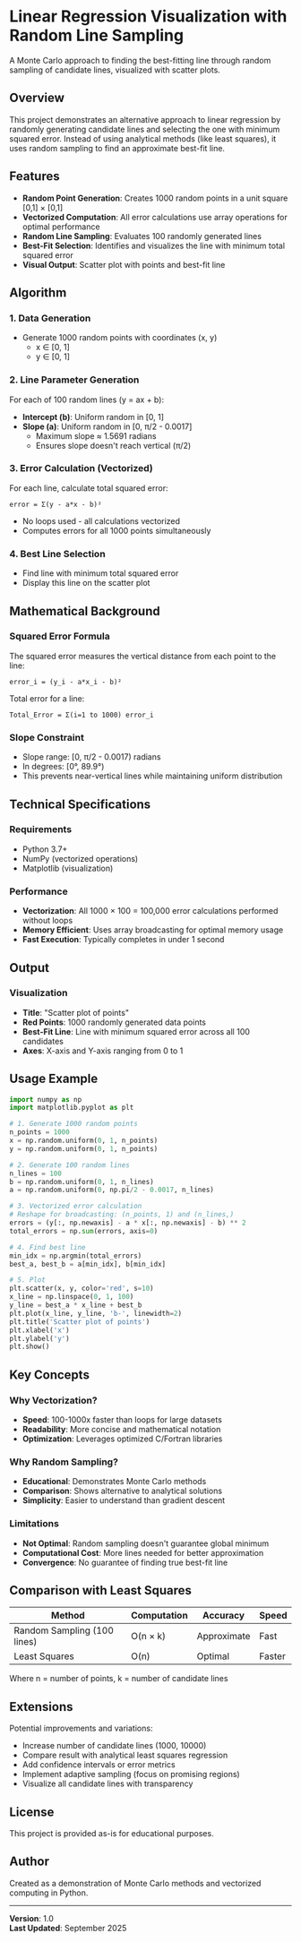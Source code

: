 # Linear Regression Visualization with Random Line Sampling

A Monte Carlo approach to finding the best-fitting line through random sampling of candidate lines, visualized with scatter plots.

## Overview

This project demonstrates an alternative approach to linear regression by randomly generating candidate lines and selecting the one with minimum squared error. Instead of using analytical methods (like least squares), it uses random sampling to find an approximate best-fit line.

## Features

- **Random Point Generation**: Creates 1000 random points in a unit square [0,1] × [0,1]
- **Vectorized Computation**: All error calculations use array operations for optimal performance
- **Random Line Sampling**: Evaluates 100 randomly generated lines
- **Best-Fit Selection**: Identifies and visualizes the line with minimum total squared error
- **Visual Output**: Scatter plot with points and best-fit line

## Algorithm

### 1. Data Generation
- Generate 1000 random points with coordinates (x, y)
  - x ∈ [0, 1]
  - y ∈ [0, 1]

### 2. Line Parameter Generation
For each of 100 random lines (y = ax + b):
- **Intercept (b)**: Uniform random in [0, 1]
- **Slope (a)**: Uniform random in [0, π/2 - 0.0017]
  - Maximum slope ≈ 1.5691 radians
  - Ensures slope doesn't reach vertical (π/2)

### 3. Error Calculation (Vectorized)
For each line, calculate total squared error:
```
error = Σ(y - a*x - b)²
```
- No loops used - all calculations vectorized
- Computes errors for all 1000 points simultaneously

### 4. Best Line Selection
- Find line with minimum total squared error
- Display this line on the scatter plot

## Mathematical Background

### Squared Error Formula
The squared error measures the vertical distance from each point to the line:
```
error_i = (y_i - a*x_i - b)²
```

Total error for a line:
```
Total_Error = Σ(i=1 to 1000) error_i
```

### Slope Constraint
- Slope range: [0, π/2 - 0.0017) radians
- In degrees: [0°, 89.9°)
- This prevents near-vertical lines while maintaining uniform distribution

## Technical Specifications

### Requirements
- Python 3.7+
- NumPy (vectorized operations)
- Matplotlib (visualization)

### Performance
- **Vectorization**: All 1000 × 100 = 100,000 error calculations performed without loops
- **Memory Efficient**: Uses array broadcasting for optimal memory usage
- **Fast Execution**: Typically completes in under 1 second

## Output

### Visualization
- **Title**: "Scatter plot of points"
- **Red Points**: 1000 randomly generated data points
- **Best-Fit Line**: Line with minimum squared error across all 100 candidates
- **Axes**: X-axis and Y-axis ranging from 0 to 1

## Usage Example

```python
import numpy as np
import matplotlib.pyplot as plt

# 1. Generate 1000 random points
n_points = 1000
x = np.random.uniform(0, 1, n_points)
y = np.random.uniform(0, 1, n_points)

# 2. Generate 100 random lines
n_lines = 100
b = np.random.uniform(0, 1, n_lines)
a = np.random.uniform(0, np.pi/2 - 0.0017, n_lines)

# 3. Vectorized error calculation
# Reshape for broadcasting: (n_points, 1) and (n_lines,)
errors = (y[:, np.newaxis] - a * x[:, np.newaxis] - b) ** 2
total_errors = np.sum(errors, axis=0)

# 4. Find best line
min_idx = np.argmin(total_errors)
best_a, best_b = a[min_idx], b[min_idx]

# 5. Plot
plt.scatter(x, y, color='red', s=10)
x_line = np.linspace(0, 1, 100)
y_line = best_a * x_line + best_b
plt.plot(x_line, y_line, 'b-', linewidth=2)
plt.title('Scatter plot of points')
plt.xlabel('x')
plt.ylabel('y')
plt.show()
```

## Key Concepts

### Why Vectorization?
- **Speed**: 100-1000x faster than loops for large datasets
- **Readability**: More concise and mathematical notation
- **Optimization**: Leverages optimized C/Fortran libraries

### Why Random Sampling?
- **Educational**: Demonstrates Monte Carlo methods
- **Comparison**: Shows alternative to analytical solutions
- **Simplicity**: Easier to understand than gradient descent

### Limitations
- **Not Optimal**: Random sampling doesn't guarantee global minimum
- **Computational Cost**: More lines needed for better approximation
- **Convergence**: No guarantee of finding true best-fit line

## Comparison with Least Squares

| Method | Computation | Accuracy | Speed |
|--------|-------------|----------|-------|
| Random Sampling (100 lines) | O(n × k) | Approximate | Fast |
| Least Squares | O(n) | Optimal | Faster |

Where n = number of points, k = number of candidate lines

## Extensions

Potential improvements and variations:
- Increase number of candidate lines (1000, 10000)
- Compare result with analytical least squares regression
- Add confidence intervals or error metrics
- Implement adaptive sampling (focus on promising regions)
- Visualize all candidate lines with transparency

## License

This project is provided as-is for educational purposes.

## Author

Created as a demonstration of Monte Carlo methods and vectorized computing in Python.

---

**Version**: 1.0  
**Last Updated**: September 2025